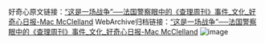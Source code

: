 好奇心原文链接：[“这是一场战争”──法国警察眼中的《查理周刊》事件_文化_好奇心日报-Mac McClelland](https://www.qdaily.com/articles/7400.html)
WebArchive归档链接：[“这是一场战争”──法国警察眼中的《查理周刊》事件_文化_好奇心日报-Mac McClelland](http://web.archive.org/web/20190623172337/https://www.qdaily.com/articles/7400.html)
![image](http://ww3.sinaimg.cn/large/007d5XDply1g3x46kjn2fj30u0cg67wk)